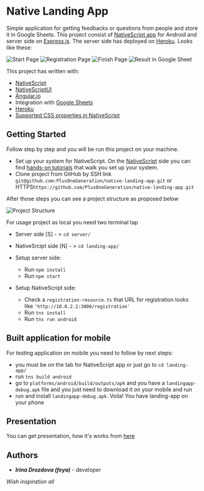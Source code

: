 # Native Landing App

Simple application for getting feedbacks or questions from people and store it in Google Sheets. This project consist of [NativeScript app](http://www.nativescript.org/) for Android and server side on [Express.js](http://expressjs.com/). The server side has deployed on [Heroku](https://devcenter.heroku.com/start). Looks like these:

![Start Page](https://github.com/PlusOneGeneration/native-landing-app/blob/master/presentation_screen/%2B1g-app.jpg)
![Registration Page](https://github.com/PlusOneGeneration/native-landing-app/blob/master/presentation_screen/%2B1g-app-forma-i.jpg)
![Finish Page](https://github.com/PlusOneGeneration/native-landing-app/blob/master/presentation_screen/%2B1g-app-finish.jpg)
![Result in Google Sheet](https://github.com/PlusOneGeneration/native-landing-app/blob/master/presentation_screen/landing-sheet.png)


This project has written with:
* [NativeScript](http://www.nativescript.org/)
* [NativeScriptUI](https://docs.nativescript.org/angular/ui/components.html)
* [Angular.io](https://angular.io/)
* Integration with [Google Sheets](https://developers.google.com/sheets/)
* [Heroku](https://devcenter.heroku.com/start) 
* [Supported CSS properties in NativeScript](https://docs.nativescript.org/ui/styling#supported-css-properties) 

## Getting Started

Follow step by step and you will be run this project on your machine.

* Set up your system for NativeScript. On the [NativeScript](http://www.nativescript.org/) side you can find [hands-on tutorials](http://docs.nativescript.org/angular/start/quick-setup) that walk you set up your system.
* Clone project from GitHub by SSH link ```git@github.com:PlusOneGeneration/native-landing-app.git``` or HTTPS```https://github.com/PlusOneGeneration/native-landing-app.git```

After those steps you can see a project structure as proposed below

![Project Structure](https://github.com/PlusOneGeneration/native-landing-app/blob/master/presentation_screen/app-sctructure.png)




For usage project as local you need two terminal tap
* Server side [S] - > ```cd server/```
* NativeSrcipt side [N] - > ```cd landing-app/```


* Setup server side:
  * Run ```npm install ```
  * Run ```npm start```

* Setup NativeScript side:
  * Check a ```registration-resource.ts``` that URL for registration looks like ```'http://10.0.2.2:3000/registration'```
  * Run ```tns install```
  * Run ```tns run android```

## Built application for mobile

For testing application on mobile you need to follow by next steps:
* you must be on the tab for NativeScript app or just go to ```cd landing-app/``` 
* run ```tns build android```
* go to ```platforms/android/build/outputs/apk``` and you have a ```landingapp-debug.apk``` file and you just need to download it on your mobile and run
* run and install ```landingapp-debug.apk```. Voila! You have landing-app on your phone

## Presentation
You can get presentation, how it's works from [here](https://github.com/PlusOneGeneration/native-landing-app/tree/master/presentation)

## Authors
* **_Irina Drozdova (feya)_** - developer



_Wish inspiration all_
